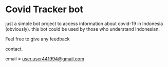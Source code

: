 # Covid Tracker bot
just a simple bot project to access information about covid-19 in Indonesia (obviously). 
this bot could be used by those who understand Indonesian. 

Feel free to give any feedback

contact.

email = user.user441994@gmail.com
